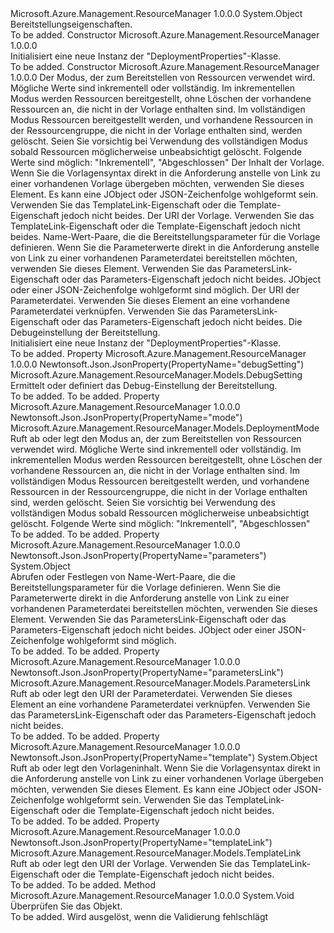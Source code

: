 <Type Name="DeploymentProperties" FullName="Microsoft.Azure.Management.ResourceManager.Models.DeploymentProperties">
  <TypeSignature Language="C#" Value="public class DeploymentProperties" />
  <TypeSignature Language="ILAsm" Value=".class public auto ansi beforefieldinit DeploymentProperties extends System.Object" />
  <TypeSignature Language="DocId" Value="T:Microsoft.Azure.Management.ResourceManager.Models.DeploymentProperties" />
  <TypeSignature Language="VB.NET" Value="Public Class DeploymentProperties" />
  <TypeSignature Language="F#" Value="type DeploymentProperties = class" />
  <AssemblyInfo>
    <AssemblyName>Microsoft.Azure.Management.ResourceManager</AssemblyName>
    <AssemblyVersion>1.0.0.0</AssemblyVersion>
  </AssemblyInfo>
  <Base>
    <BaseTypeName>System.Object</BaseTypeName>
  </Base>
  <Interfaces />
  <Docs>
    <summary>
            Bereitstellungseigenschaften.
            </summary>
    <remarks>To be added.</remarks>
  </Docs>
  <Members>
    <Member MemberName=".ctor">
      <MemberSignature Language="C#" Value="public DeploymentProperties ();" />
      <MemberSignature Language="ILAsm" Value=".method public hidebysig specialname rtspecialname instance void .ctor() cil managed" />
      <MemberSignature Language="DocId" Value="M:Microsoft.Azure.Management.ResourceManager.Models.DeploymentProperties.#ctor" />
      <MemberSignature Language="VB.NET" Value="Public Sub New ()" />
      <MemberType>Constructor</MemberType>
      <AssemblyInfo>
        <AssemblyName>Microsoft.Azure.Management.ResourceManager</AssemblyName>
        <AssemblyVersion>1.0.0.0</AssemblyVersion>
      </AssemblyInfo>
      <Parameters />
      <Docs>
        <summary>
            Initialisiert eine neue Instanz der "DeploymentProperties"-Klasse.
            </summary>
        <remarks>To be added.</remarks>
      </Docs>
    </Member>
    <Member MemberName=".ctor">
      <MemberSignature Language="C#" Value="public DeploymentProperties (Microsoft.Azure.Management.ResourceManager.Models.DeploymentMode mode, object template = null, Microsoft.Azure.Management.ResourceManager.Models.TemplateLink templateLink = null, object parameters = null, Microsoft.Azure.Management.ResourceManager.Models.ParametersLink parametersLink = null, Microsoft.Azure.Management.ResourceManager.Models.DebugSetting debugSetting = null);" />
      <MemberSignature Language="ILAsm" Value=".method public hidebysig specialname rtspecialname instance void .ctor(valuetype Microsoft.Azure.Management.ResourceManager.Models.DeploymentMode mode, object template, class Microsoft.Azure.Management.ResourceManager.Models.TemplateLink templateLink, object parameters, class Microsoft.Azure.Management.ResourceManager.Models.ParametersLink parametersLink, class Microsoft.Azure.Management.ResourceManager.Models.DebugSetting debugSetting) cil managed" />
      <MemberSignature Language="DocId" Value="M:Microsoft.Azure.Management.ResourceManager.Models.DeploymentProperties.#ctor(Microsoft.Azure.Management.ResourceManager.Models.DeploymentMode,System.Object,Microsoft.Azure.Management.ResourceManager.Models.TemplateLink,System.Object,Microsoft.Azure.Management.ResourceManager.Models.ParametersLink,Microsoft.Azure.Management.ResourceManager.Models.DebugSetting)" />
      <MemberSignature Language="F#" Value="new Microsoft.Azure.Management.ResourceManager.Models.DeploymentProperties : Microsoft.Azure.Management.ResourceManager.Models.DeploymentMode * obj * Microsoft.Azure.Management.ResourceManager.Models.TemplateLink * obj * Microsoft.Azure.Management.ResourceManager.Models.ParametersLink * Microsoft.Azure.Management.ResourceManager.Models.DebugSetting -&gt; Microsoft.Azure.Management.ResourceManager.Models.DeploymentProperties" Usage="new Microsoft.Azure.Management.ResourceManager.Models.DeploymentProperties (mode, template, templateLink, parameters, parametersLink, debugSetting)" />
      <MemberType>Constructor</MemberType>
      <AssemblyInfo>
        <AssemblyName>Microsoft.Azure.Management.ResourceManager</AssemblyName>
        <AssemblyVersion>1.0.0.0</AssemblyVersion>
      </AssemblyInfo>
      <Parameters>
        <Parameter Name="mode" Type="Microsoft.Azure.Management.ResourceManager.Models.DeploymentMode" />
        <Parameter Name="template" Type="System.Object" />
        <Parameter Name="templateLink" Type="Microsoft.Azure.Management.ResourceManager.Models.TemplateLink" />
        <Parameter Name="parameters" Type="System.Object" />
        <Parameter Name="parametersLink" Type="Microsoft.Azure.Management.ResourceManager.Models.ParametersLink" />
        <Parameter Name="debugSetting" Type="Microsoft.Azure.Management.ResourceManager.Models.DebugSetting" />
      </Parameters>
      <Docs>
        <param name="mode">Der Modus, der zum Bereitstellen von Ressourcen verwendet wird. Mögliche Werte sind inkrementell oder vollständig. Im inkrementellen Modus werden Ressourcen bereitgestellt, ohne Löschen der vorhandene Ressourcen an, die nicht in der Vorlage enthalten sind. Im vollständigen Modus Ressourcen bereitgestellt werden, und vorhandene Ressourcen in der Ressourcengruppe, die nicht in der Vorlage enthalten sind, werden gelöscht. Seien Sie vorsichtig bei Verwendung des vollständigen Modus sobald Ressourcen möglicherweise unbeabsichtigt gelöscht. Folgende Werte sind möglich: "Inkrementell", "Abgeschlossen"</param>
        <param name="template">Der Inhalt der Vorlage. Wenn Sie die Vorlagensyntax direkt in die Anforderung anstelle von Link zu einer vorhandenen Vorlage übergeben möchten, verwenden Sie dieses Element. Es kann eine JObject oder JSON-Zeichenfolge wohlgeformt sein. Verwenden Sie das TemplateLink-Eigenschaft oder die Template-Eigenschaft jedoch nicht beides.</param>
        <param name="templateLink">Der URI der Vorlage. Verwenden Sie das TemplateLink-Eigenschaft oder die Template-Eigenschaft jedoch nicht beides.</param>
        <param name="parameters">Name-Wert-Paare, die die Bereitstellungsparameter für die Vorlage definieren. Wenn Sie die Parameterwerte direkt in die Anforderung anstelle von Link zu einer vorhandenen Parameterdatei bereitstellen möchten, verwenden Sie dieses Element. Verwenden Sie das ParametersLink-Eigenschaft oder das Parameters-Eigenschaft jedoch nicht beides.
            JObject oder einer JSON-Zeichenfolge wohlgeformt sind möglich.</param>
        <param name="parametersLink">Der URI der Parameterdatei. Verwenden Sie dieses Element an eine vorhandene Parameterdatei verknüpfen. Verwenden Sie das ParametersLink-Eigenschaft oder das Parameters-Eigenschaft jedoch nicht beides.</param>
        <param name="debugSetting">Die Debugeinstellung der Bereitstellung.</param>
        <summary>
            Initialisiert eine neue Instanz der "DeploymentProperties"-Klasse.
            </summary>
        <remarks>To be added.</remarks>
      </Docs>
    </Member>
    <Member MemberName="DebugSetting">
      <MemberSignature Language="C#" Value="public Microsoft.Azure.Management.ResourceManager.Models.DebugSetting DebugSetting { get; set; }" />
      <MemberSignature Language="ILAsm" Value=".property instance class Microsoft.Azure.Management.ResourceManager.Models.DebugSetting DebugSetting" />
      <MemberSignature Language="DocId" Value="P:Microsoft.Azure.Management.ResourceManager.Models.DeploymentProperties.DebugSetting" />
      <MemberSignature Language="VB.NET" Value="Public Property DebugSetting As DebugSetting" />
      <MemberSignature Language="F#" Value="member this.DebugSetting : Microsoft.Azure.Management.ResourceManager.Models.DebugSetting with get, set" Usage="Microsoft.Azure.Management.ResourceManager.Models.DeploymentProperties.DebugSetting" />
      <MemberType>Property</MemberType>
      <AssemblyInfo>
        <AssemblyName>Microsoft.Azure.Management.ResourceManager</AssemblyName>
        <AssemblyVersion>1.0.0.0</AssemblyVersion>
      </AssemblyInfo>
      <Attributes>
        <Attribute>
          <AttributeName>Newtonsoft.Json.JsonProperty(PropertyName="debugSetting")</AttributeName>
        </Attribute>
      </Attributes>
      <ReturnValue>
        <ReturnType>Microsoft.Azure.Management.ResourceManager.Models.DebugSetting</ReturnType>
      </ReturnValue>
      <Docs>
        <summary>
            Ermittelt oder definiert das Debug-Einstellung der Bereitstellung.
            </summary>
        <value>To be added.</value>
        <remarks>To be added.</remarks>
      </Docs>
    </Member>
    <Member MemberName="Mode">
      <MemberSignature Language="C#" Value="public Microsoft.Azure.Management.ResourceManager.Models.DeploymentMode Mode { get; set; }" />
      <MemberSignature Language="ILAsm" Value=".property instance valuetype Microsoft.Azure.Management.ResourceManager.Models.DeploymentMode Mode" />
      <MemberSignature Language="DocId" Value="P:Microsoft.Azure.Management.ResourceManager.Models.DeploymentProperties.Mode" />
      <MemberSignature Language="VB.NET" Value="Public Property Mode As DeploymentMode" />
      <MemberSignature Language="F#" Value="member this.Mode : Microsoft.Azure.Management.ResourceManager.Models.DeploymentMode with get, set" Usage="Microsoft.Azure.Management.ResourceManager.Models.DeploymentProperties.Mode" />
      <MemberType>Property</MemberType>
      <AssemblyInfo>
        <AssemblyName>Microsoft.Azure.Management.ResourceManager</AssemblyName>
        <AssemblyVersion>1.0.0.0</AssemblyVersion>
      </AssemblyInfo>
      <Attributes>
        <Attribute>
          <AttributeName>Newtonsoft.Json.JsonProperty(PropertyName="mode")</AttributeName>
        </Attribute>
      </Attributes>
      <ReturnValue>
        <ReturnType>Microsoft.Azure.Management.ResourceManager.Models.DeploymentMode</ReturnType>
      </ReturnValue>
      <Docs>
        <summary>
            Ruft ab oder legt den Modus an, der zum Bereitstellen von Ressourcen verwendet wird. Mögliche Werte sind inkrementell oder vollständig. Im inkrementellen Modus werden Ressourcen bereitgestellt, ohne Löschen der vorhandene Ressourcen an, die nicht in der Vorlage enthalten sind. Im vollständigen Modus Ressourcen bereitgestellt werden, und vorhandene Ressourcen in der Ressourcengruppe, die nicht in der Vorlage enthalten sind, werden gelöscht. Seien Sie vorsichtig bei Verwendung des vollständigen Modus sobald Ressourcen möglicherweise unbeabsichtigt gelöscht. Folgende Werte sind möglich: "Inkrementell", "Abgeschlossen"
            </summary>
        <value>To be added.</value>
        <remarks>To be added.</remarks>
      </Docs>
    </Member>
    <Member MemberName="Parameters">
      <MemberSignature Language="C#" Value="public object Parameters { get; set; }" />
      <MemberSignature Language="ILAsm" Value=".property instance object Parameters" />
      <MemberSignature Language="DocId" Value="P:Microsoft.Azure.Management.ResourceManager.Models.DeploymentProperties.Parameters" />
      <MemberSignature Language="VB.NET" Value="Public Property Parameters As Object" />
      <MemberSignature Language="F#" Value="member this.Parameters : obj with get, set" Usage="Microsoft.Azure.Management.ResourceManager.Models.DeploymentProperties.Parameters" />
      <MemberType>Property</MemberType>
      <AssemblyInfo>
        <AssemblyName>Microsoft.Azure.Management.ResourceManager</AssemblyName>
        <AssemblyVersion>1.0.0.0</AssemblyVersion>
      </AssemblyInfo>
      <Attributes>
        <Attribute>
          <AttributeName>Newtonsoft.Json.JsonProperty(PropertyName="parameters")</AttributeName>
        </Attribute>
      </Attributes>
      <ReturnValue>
        <ReturnType>System.Object</ReturnType>
      </ReturnValue>
      <Docs>
        <summary>
            Abrufen oder Festlegen von Name-Wert-Paare, die die Bereitstellungsparameter für die Vorlage definieren. Wenn Sie die Parameterwerte direkt in die Anforderung anstelle von Link zu einer vorhandenen Parameterdatei bereitstellen möchten, verwenden Sie dieses Element. Verwenden Sie das ParametersLink-Eigenschaft oder das Parameters-Eigenschaft jedoch nicht beides. JObject oder einer JSON-Zeichenfolge wohlgeformt sind möglich.
            </summary>
        <value>To be added.</value>
        <remarks>To be added.</remarks>
      </Docs>
    </Member>
    <Member MemberName="ParametersLink">
      <MemberSignature Language="C#" Value="public Microsoft.Azure.Management.ResourceManager.Models.ParametersLink ParametersLink { get; set; }" />
      <MemberSignature Language="ILAsm" Value=".property instance class Microsoft.Azure.Management.ResourceManager.Models.ParametersLink ParametersLink" />
      <MemberSignature Language="DocId" Value="P:Microsoft.Azure.Management.ResourceManager.Models.DeploymentProperties.ParametersLink" />
      <MemberSignature Language="VB.NET" Value="Public Property ParametersLink As ParametersLink" />
      <MemberSignature Language="F#" Value="member this.ParametersLink : Microsoft.Azure.Management.ResourceManager.Models.ParametersLink with get, set" Usage="Microsoft.Azure.Management.ResourceManager.Models.DeploymentProperties.ParametersLink" />
      <MemberType>Property</MemberType>
      <AssemblyInfo>
        <AssemblyName>Microsoft.Azure.Management.ResourceManager</AssemblyName>
        <AssemblyVersion>1.0.0.0</AssemblyVersion>
      </AssemblyInfo>
      <Attributes>
        <Attribute>
          <AttributeName>Newtonsoft.Json.JsonProperty(PropertyName="parametersLink")</AttributeName>
        </Attribute>
      </Attributes>
      <ReturnValue>
        <ReturnType>Microsoft.Azure.Management.ResourceManager.Models.ParametersLink</ReturnType>
      </ReturnValue>
      <Docs>
        <summary>
            Ruft ab oder legt den URI der Parameterdatei. Verwenden Sie dieses Element an eine vorhandene Parameterdatei verknüpfen. Verwenden Sie das ParametersLink-Eigenschaft oder das Parameters-Eigenschaft jedoch nicht beides.
            </summary>
        <value>To be added.</value>
        <remarks>To be added.</remarks>
      </Docs>
    </Member>
    <Member MemberName="Template">
      <MemberSignature Language="C#" Value="public object Template { get; set; }" />
      <MemberSignature Language="ILAsm" Value=".property instance object Template" />
      <MemberSignature Language="DocId" Value="P:Microsoft.Azure.Management.ResourceManager.Models.DeploymentProperties.Template" />
      <MemberSignature Language="VB.NET" Value="Public Property Template As Object" />
      <MemberSignature Language="F#" Value="member this.Template : obj with get, set" Usage="Microsoft.Azure.Management.ResourceManager.Models.DeploymentProperties.Template" />
      <MemberType>Property</MemberType>
      <AssemblyInfo>
        <AssemblyName>Microsoft.Azure.Management.ResourceManager</AssemblyName>
        <AssemblyVersion>1.0.0.0</AssemblyVersion>
      </AssemblyInfo>
      <Attributes>
        <Attribute>
          <AttributeName>Newtonsoft.Json.JsonProperty(PropertyName="template")</AttributeName>
        </Attribute>
      </Attributes>
      <ReturnValue>
        <ReturnType>System.Object</ReturnType>
      </ReturnValue>
      <Docs>
        <summary>
            Ruft ab oder legt den Vorlageninhalt. Wenn Sie die Vorlagensyntax direkt in die Anforderung anstelle von Link zu einer vorhandenen Vorlage übergeben möchten, verwenden Sie dieses Element. Es kann eine JObject oder JSON-Zeichenfolge wohlgeformt sein. Verwenden Sie das TemplateLink-Eigenschaft oder die Template-Eigenschaft jedoch nicht beides.
            </summary>
        <value>To be added.</value>
        <remarks>To be added.</remarks>
      </Docs>
    </Member>
    <Member MemberName="TemplateLink">
      <MemberSignature Language="C#" Value="public Microsoft.Azure.Management.ResourceManager.Models.TemplateLink TemplateLink { get; set; }" />
      <MemberSignature Language="ILAsm" Value=".property instance class Microsoft.Azure.Management.ResourceManager.Models.TemplateLink TemplateLink" />
      <MemberSignature Language="DocId" Value="P:Microsoft.Azure.Management.ResourceManager.Models.DeploymentProperties.TemplateLink" />
      <MemberSignature Language="VB.NET" Value="Public Property TemplateLink As TemplateLink" />
      <MemberSignature Language="F#" Value="member this.TemplateLink : Microsoft.Azure.Management.ResourceManager.Models.TemplateLink with get, set" Usage="Microsoft.Azure.Management.ResourceManager.Models.DeploymentProperties.TemplateLink" />
      <MemberType>Property</MemberType>
      <AssemblyInfo>
        <AssemblyName>Microsoft.Azure.Management.ResourceManager</AssemblyName>
        <AssemblyVersion>1.0.0.0</AssemblyVersion>
      </AssemblyInfo>
      <Attributes>
        <Attribute>
          <AttributeName>Newtonsoft.Json.JsonProperty(PropertyName="templateLink")</AttributeName>
        </Attribute>
      </Attributes>
      <ReturnValue>
        <ReturnType>Microsoft.Azure.Management.ResourceManager.Models.TemplateLink</ReturnType>
      </ReturnValue>
      <Docs>
        <summary>
            Ruft ab oder legt den URI der Vorlage. Verwenden Sie das TemplateLink-Eigenschaft oder die Template-Eigenschaft jedoch nicht beides.
            </summary>
        <value>To be added.</value>
        <remarks>To be added.</remarks>
      </Docs>
    </Member>
    <Member MemberName="Validate">
      <MemberSignature Language="C#" Value="public virtual void Validate ();" />
      <MemberSignature Language="ILAsm" Value=".method public hidebysig newslot virtual instance void Validate() cil managed" />
      <MemberSignature Language="DocId" Value="M:Microsoft.Azure.Management.ResourceManager.Models.DeploymentProperties.Validate" />
      <MemberSignature Language="VB.NET" Value="Public Overridable Sub Validate ()" />
      <MemberSignature Language="F#" Value="abstract member Validate : unit -&gt; unit&#xA;override this.Validate : unit -&gt; unit" Usage="deploymentProperties.Validate " />
      <MemberType>Method</MemberType>
      <AssemblyInfo>
        <AssemblyName>Microsoft.Azure.Management.ResourceManager</AssemblyName>
        <AssemblyVersion>1.0.0.0</AssemblyVersion>
      </AssemblyInfo>
      <ReturnValue>
        <ReturnType>System.Void</ReturnType>
      </ReturnValue>
      <Parameters />
      <Docs>
        <summary>
            Überprüfen Sie das Objekt.
            </summary>
        <remarks>To be added.</remarks>
        <exception cref="T:Microsoft.Rest.ValidationException">
            Wird ausgelöst, wenn die Validierung fehlschlägt
            </exception>
      </Docs>
    </Member>
  </Members>
</Type>